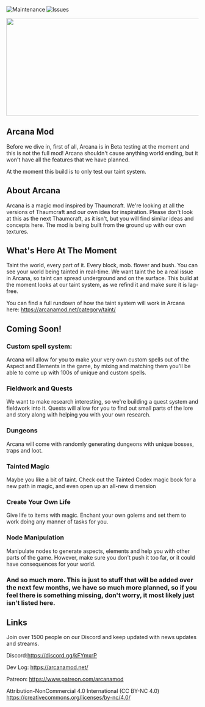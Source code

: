 
![Maintenance](https://img.shields.io/badge/Maintained%3F-yes-green.svg?style=for-the-badge&logo=appveyor)
![Issues](https://img.shields.io/github/issues/SleepingTea98/Arcana?style=for-the-badge&logo=appveyor)

<p align="center">
    <img width="768" height="256" src="https://media.discordapp.net/attachments/604720893654073388/627505379399434241/logo_animated.gif" />
</p>


## Arcana Mod
Before we dive in, first of all, Arcana is in Beta testing at the moment and this is not the full mod! Arcana shouldn't cause anything world ending, but it won't have all the features that we have planned.

At the moment this build is to only test our taint system.

## About Arcana
Arcana is a magic mod inspired by Thaumcraft. We're looking at all the versions of Thaumcraft and our own idea for inspiration. Please don't look at this as the next Thaumcraft, as it isn't, but you will find similar ideas and concepts here. The mod is being built from the ground up with our own textures.

## What's Here At The Moment
Taint the world, every part of it. Every block, mob. flower and bush. You can see your world being tainted in real-time. We want taint the be a real issue in Arcana, so taint can spread underground and on the surface. This build at the moment looks at our taint system, as we refind it and make sure it is lag-free.  

You can find a full rundown of how the taint system will work in Arcana here: https://arcanamod.net/category/taint/

## Coming Soon!

### Custom spell system: 
Arcana will allow for you to make your very own custom spells out of the Aspect and Elements in the game, by mixing and matching them you'll be able to come up with 100s of unique and custom spells.

### Fieldwork and Quests
We want to make research interesting, so we're building a quest system and fieldwork into it. Quests will allow for you to find out small parts of the lore and story along with helping you with your own research.

### Dungeons 
Arcana will come with randomly generating dungeons with unique bosses, traps and loot.

### Tainted Magic
Maybe you like a bit of taint. Check out the Tainted Codex magic book for a new path in magic, and even open up an all-new dimension 

### Create Your Own Life
Give life to items with magic. Enchant your own golems and set them to work doing any manner of tasks for you.

### Node Manipulation 
Manipulate nodes to generate aspects, elements and help you with other parts of the game. However, make sure you don't push it too far, or it could have consequences for your world.

### And so much more. This is just to stuff that will be added over the next few months, we have so much more planned, so if you feel there is something missing, don't worry, it most likely just isn't listed here. 

## Links
Join over 1500 people on our Discord and keep updated with news updates and streams.

Discord:https://discord.gg/kFYmxrP

Dev Log: https://arcanamod.net/

Patreon: https://www.patreon.com/arcanamod




Attribution-NonCommercial 4.0 International (CC BY-NC 4.0) https://creativecommons.org/licenses/by-nc/4.0/

